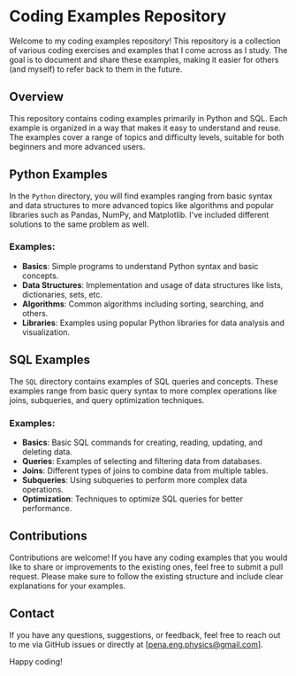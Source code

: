 # Coding Examples Repository

Welcome to my coding examples repository! This repository is a collection of various coding exercises and examples that I come across as I study. The goal is to document and share these examples, making it easier for others (and myself) to refer back to them in the future.

## Overview

This repository contains coding examples primarily in Python and SQL. Each example is organized in a way that makes it easy to understand and reuse. The examples cover a range of topics and difficulty levels, suitable for both beginners and more advanced users.

## Python Examples

In the `Python` directory, you will find examples ranging from basic syntax and data structures to more advanced topics like algorithms and popular libraries such as Pandas, NumPy, and Matplotlib. I've included different solutions to the same problem as well.

### Examples:

- **Basics**: Simple programs to understand Python syntax and basic concepts.
- **Data Structures**: Implementation and usage of data structures like lists, dictionaries, sets, etc.
- **Algorithms**: Common algorithms including sorting, searching, and others.
- **Libraries**: Examples using popular Python libraries for data analysis and visualization.

## SQL Examples

The `SQL` directory contains examples of SQL queries and concepts. These examples range from basic query syntax to more complex operations like joins, subqueries, and query optimization techniques.

### Examples:

- **Basics**: Basic SQL commands for creating, reading, updating, and deleting data.
- **Queries**: Examples of selecting and filtering data from databases.
- **Joins**: Different types of joins to combine data from multiple tables.
- **Subqueries**: Using subqueries to perform more complex data operations.
- **Optimization**: Techniques to optimize SQL queries for better performance.

## Contributions

Contributions are welcome! If you have any coding examples that you would like to share or improvements to the existing ones, feel free to submit a pull request. Please make sure to follow the existing structure and include clear explanations for your examples.

## Contact

If you have any questions, suggestions, or feedback, feel free to reach out to me via GitHub issues or directly at [pena.eng.physics@gmail.com].

Happy coding!
